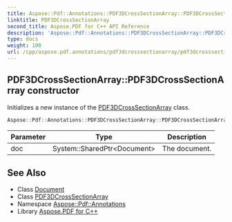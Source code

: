 ```yaml
---
title: Aspose::Pdf::Annotations::PDF3DCrossSectionArray::PDF3DCrossSectionArray constructor
linktitle: PDF3DCrossSectionArray
second_title: Aspose.PDF for C++ API Reference
description: 'Aspose::Pdf::Annotations::PDF3DCrossSectionArray::PDF3DCrossSectionArray constructor. Initializes a new instance of the PDF3DCrossSectionArray class in C++.'
type: docs
weight: 100
url: /cpp/aspose.pdf.annotations/pdf3dcrosssectionarray/pdf3dcrosssectionarray/
---
```

## PDF3DCrossSectionArray::PDF3DCrossSectionArray constructor


Initializes a new instance of the [PDF3DCrossSectionArray](../) class.

```cpp
Aspose::Pdf::Annotations::PDF3DCrossSectionArray::PDF3DCrossSectionArray(System::SharedPtr<Document> doc)
```


| Parameter | Type | Description |
| --- | --- | --- |
| doc | System::SharedPtr\<Document\> | The document. |

## See Also

* Class [Document](../../../aspose.pdf/document/)
* Class [PDF3DCrossSectionArray](../)
* Namespace [Aspose::Pdf::Annotations](../../)
* Library [Aspose.PDF for C++](../../../)
